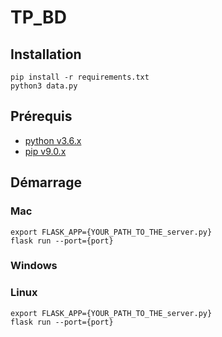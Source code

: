 # TP_BD

## Installation

```
pip install -r requirements.txt
python3 data.py
```

## Prérequis

* [python v3.6.x](https://www.python.org/downloads/)
* [pip v9.0.x](https://pypi.python.org/pypi/pip)

## Démarrage

### Mac

```
export FLASK_APP={YOUR_PATH_TO_THE_server.py}  
flask run --port={port}  
```

### Windows


### Linux

```
export FLASK_APP={YOUR_PATH_TO_THE_server.py}  
flask run --port={port}
